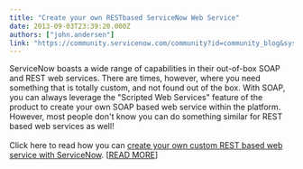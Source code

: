 ```yaml
---
title: "Create your own RESTbased ServiceNow Web Service"
date: 2013-09-03T23:39:20.000Z
authors: ["john.andersen"]
link: "https://community.servicenow.com/community?id=community_blog&sys_id=25ace225dbd0dbc01dcaf3231f9619b9"
---
```

<p>ServiceNow boasts a wide range of capabilities in their out-of-box SOAP and REST web services. There are times, however, where you need something that is totally custom, and not found out of the box. With SOAP, you can always leverage the "Scripted Web Services" feature of the product to create your own SOAP based web service within the platform. However, most people don't know you can do something similar for REST based web services as well!<br /><br />Click here to read how you can <a href='http://www.john-james-andersen.com/blog/service-now/create-your-own-rest-based-servicenow-web-service.html'>create your own custom REST based web service with ServiceNow</a>. [<a href='http://www.john-james-andersen.com/blog/service-now/create-your-own-rest-based-servicenow-web-service.html'>READ MORE</a>]</p>